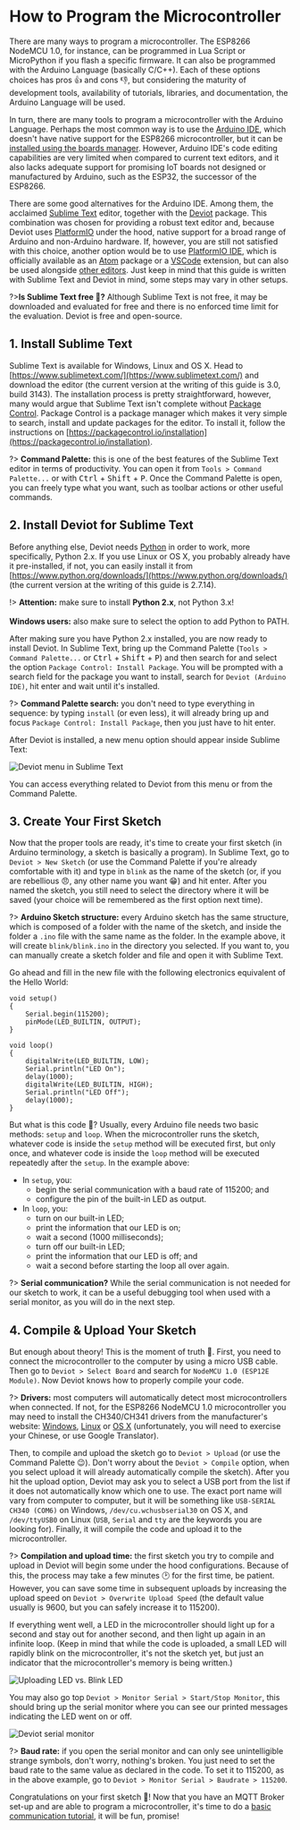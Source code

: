 # How to Program the Microcontroller

There are many ways to program a microcontroller. The ESP8266 NodeMCU 1.0, for instance, can be programmed in Lua Script or MicroPython if you flash a specific firmware. It can also be programmed with the Arduino Language (basically C/C++). Each of these options choices has pros 👍 and cons 👎, but considering the maturity of development tools, availability of tutorials, libraries, and documentation, the Arduino Language will be used.

In turn, there are many tools to program a microcontroller with the Arduino Language. Perhaps the most common way is to use the [Arduino IDE](https://www.arduino.cc/en/Main/Software), which doesn't have native support for the ESP8266 microcontroller, but it can be [installed using the boards manager](http://www.whatimade.today/esp8266-easiest-way-to-program-so-far/). However, Arduino IDE's code editing capabilities are very limited when compared to current text editors, and it also lacks adequate support for promising IoT boards not designed or manufactured by Arduino, such as the ESP32, the successor of the ESP8266.

There are some good alternatives for the Arduino IDE. Among them, the acclaimed [Sublime Text](https://www.sublimetext.com/) editor, together with the [Deviot](https://github.com/gepd/Deviot) package. This combination was chosen for providing a robust text editor and, because Deviot uses [PlatformIO](http://platformio.org/) under the hood, native support for a broad range of Arduino and non-Arduino hardware. If, however, you are still not satisfied with this choice, another option would be to use [PlatformIO IDE](http://platformio.org/platformio-ide), which is officially available as an [Atom](https://atom.io/) package or a [VSCode](https://code.visualstudio.com/) extension, but can also be used alongside [other editors](http://docs.platformio.org/en/latest/ide.html). Just keep in mind that this guide is written with Sublime Text and Deviot in mind, some steps may vary in other setups.

?>**Is Sublime Text free 💸?** Although Sublime Text is not free, it may be downloaded and evaluated for free and there is no enforced time limit for the evaluation.  Deviot is free and open-source.

## 1. Install Sublime Text

Sublime Text is available for Windows, Linux and OS X. Head to [https://www.sublimetext.com/](https://www.sublimetext.com/) and download the editor (the current version at the writing of this guide is 3.0, build 3143). The installation process is pretty straightforward, however, many would argue that Sublime Text isn't complete without [Package Control](https://packagecontrol.io/). Package Control is a package manager which makes it very simple to search, install and update packages for the editor. To install it, follow the instructions on [https://packagecontrol.io/installation](https://packagecontrol.io/installation).

?> **Command Palette:** this is one of the best features of the Sublime Text editor in terms of productivity. You can open it from `Tools > Command Palette...` or with <kbd>Ctrl</kbd> + <kbd>Shift</kbd> + <kbd>P</kbd>. Once the Command Palette is open, you can freely type what you want, such as toolbar actions or other useful commands.

## 2. Install Deviot for Sublime Text

Before anything else, Deviot needs [Python](https://www.python.org/) in order to work, more specifically, Python 2.x. If you use Linux or OS X, you probably already have it pre-installed, if not, you can easily install it from [https://www.python.org/downloads/](https://www.python.org/downloads/) (the current version at the writing of this guide is 2.7.14).

!> **Attention:** make sure to install **Python 2.x**, not Python 3.x!<br /><br />**Windows users:** also make sure to select the option to add Python to PATH.

After making sure you have Python 2.x installed, you are now ready to install Deviot. In Sublime Text, bring up the Command Palette (`Tools > Command Palette...` or <kbd>Ctrl</kbd> + <kbd>Shift</kbd> + <kbd>P</kbd>) and then search for and select the option `Package Control: Install Package`. You will be prompted with a search field for the package you want to install, search for `Deviot (Arduino IDE)`, hit enter and wait until it's installed.

?> **Command Palette search:** you don't need to type everything in sequence: by typing `install` (or even less), it will already bring up and focus `Package Control: Install Package`, then you just have to hit enter.

After Deviot is installed, a new menu option should appear inside Sublime Text:

![Deviot menu in Sublime Text](_images/fs-deviot.png)

You can access everything related to Deviot from this menu or from the Command Palette.

## 3. Create Your First Sketch

Now that the proper tools are ready, it's time to create your first sketch (in Arduino terminology, a sketch is basically a program). In Sublime Text, go to `Deviot > New Sketch` (or use the Command Palette if you're already comfortable with it) and type in `blink` as the name of the sketch (or, if you are rebellious 😠, any other name you want 😁) and hit enter. After you named the sketch, you still need to select the directory where it will be saved (your choice will be remembered as the first option next time).

?> **Arduino Sketch structure:** every Arduino sketch has the same structure, which is composed of a folder with the name of the sketch, and inside the folder a `.ino` file with the same name as the folder. In the example above, it will create `blink/blink.ino` in the directory you selected. If you want to, you can manually create a sketch folder and file and open it with Sublime Text.

Go ahead and fill in the new file with the following electronics equivalent of the Hello World:

```arduino
void setup()
{
    Serial.begin(115200);
    pinMode(LED_BUILTIN, OUTPUT);
}

void loop()
{
    digitalWrite(LED_BUILTIN, LOW);
    Serial.println("LED On");
    delay(1000);
    digitalWrite(LED_BUILTIN, HIGH);
    Serial.println("LED Off");
    delay(1000);
}
```

But what is this code 🤔? Usually, every Arduino file needs two basic methods: `setup` and `loop`. When the microcontroller runs the sketch, whatever code is inside the `setup` method will be executed first, but only once, and whatever code is inside the `loop` method will be executed repeatedly after the `setup`. In the example above:

- In `setup`, you:
    - begin the serial communication with a baud rate of 115200; and
    - configure the pin of the built-in LED as output.
- In `loop`, you:
    - turn on our built-in LED;
    - print the information that our LED is on;
    - wait a second (1000 milliseconds);
    - turn off our built-in LED;
    - print the information that our LED is off; and
    - wait a second before starting the loop all over again.

?> **Serial communication?** While the serial communication is not needed for our sketch to work, it can be a useful debugging tool when used with a serial monitor, as you will do in the next step.

## 4. Compile & Upload Your Sketch

But enough about theory! This is the moment of truth 🤞. First, you need to connect the microcontroller to the computer by using a micro USB cable. Then go to `Deviot > Select Board` and search for `NodeMCU 1.0 (ESP12E Module)`. Now Deviot knows how to properly compile your code.

?> **Drivers:** most computers will automatically detect most microcontrollers when connected. If not, for the ESP8266 NodeMCU 1.0 microcontroller you may need to install the CH340/CH341 drivers from the manufacturer's website: [Windows](http://www.wch.cn/download/CH341SER_EXE.html), [Linux](http://www.wch.cn/download/CH341SER_LINUX_ZIP.html) or [OS X](http://www.wch.cn/download/CH341SER_MAC_ZIP.html) (unfortunately, you will need to exercise your Chinese, or use Google Translator).

Then, to compile and upload the sketch go to `Deviot > Upload` (or use the Command Palette 😉). Don't worry about the `Deviot > Compile` option, when you select upload it will already automatically compile the sketch). After you hit the upload option, Deviot may ask you to select a USB port from the list if it does not automatically know which one to use. The exact port name will vary from computer to computer, but it will be something like `USB-SERIAL CH340 (COM6)` on Windows, `/dev/cu.wchusbserial30` on OS X, and `/dev/ttyUSB0` on Linux (`USB`, `Serial` and `tty` are the keywords you are looking for). Finally, it will compile the code and upload it to the microcontroller.

?> **Compilation and upload time:** the first sketch you try to compile and upload in Deviot will begin some under the hood configurations. Because of this, the process may take a few minutes 🕑 for the first time, be patient. However, you can save some time in subsequent uploads by increasing the upload speed on `Deviot > Overwrite Upload Speed` (the default value usually is 9600, but you can safely increase it to 115200).

If everything went well, a LED in the microcontroller should light up for a second and stay out for another second, and then light up again in an infinite loop. (Keep in mind that while the code is uploaded, a small LED will rapidly blink on the microcontroller, it's not the sketch yet, but just an indicator that the microcontroller's memory is being written.)

![Uploading LED vs. Blink LED](_images/uploading-vs-blink.gif)

You may also go top `Deviot > Monitor Serial > Start/Stop Monitor`, this should bring up the serial monitor where you can see our printed messages indicating the LED went on or off.

![Deviot serial monitor](_images/fs-deviot-monitor.png)

?> **Baud rate:** if you open the serial monitor and can only see unintelligible strange symbols, don't worry, nothing's broken. You just need to set the baud rate to the same value as declared in the code. To set it to 115200, as in the above example, go to `Deviot > Monitor Serial > Baudrate > 115200`.

Congratulations on your first sketch 👏! Now that you have an MQTT Broker set-up and are able to program a microcontroller, it's time to do a [basic communication tutorial](fs-basic-communication-tutorial.md), it will be fun, promise!